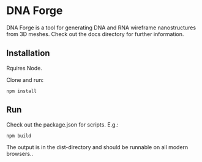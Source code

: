 # DNA Forge

DNA Forge is a tool for generating DNA and RNA wireframe nanostructures from 3D meshes. Check out the docs directory for further information.

## Installation

Rquires Node.

Clone and run:

```npm install```

## Run

Check out the package.json for scripts. E.g.:

```
npm build
```

The output is in the dist-directory and should be runnable on all modern browsers..
